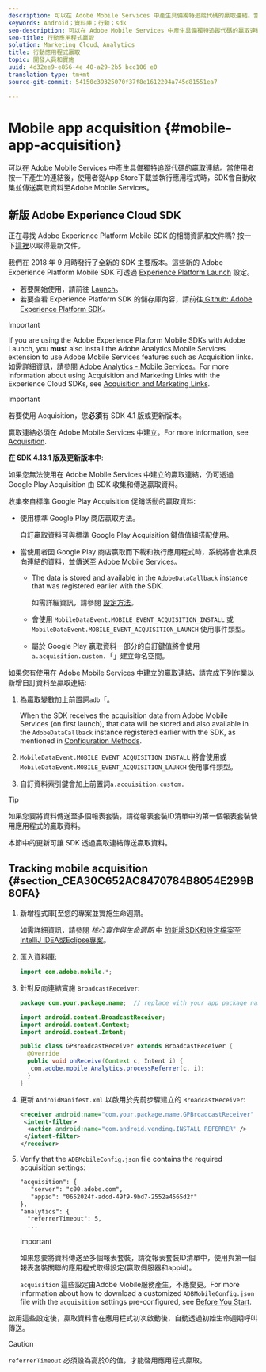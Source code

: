 ```yaml
---
description: 可以在 Adobe Mobile Services 中產生具備獨特追蹤代碼的贏取連結。當使用者按一下產生的連結後，使用者從App Store下載並執行應用程式時，SDK會自動收集並傳送贏取資料至Adobe Mobile Services。
keywords: Android；資料庫；行動；sdk
seo-description: 可以在 Adobe Mobile Services 中產生具備獨特追蹤代碼的贏取連結。當使用者按一下產生的連結後，使用者從App Store下載並執行應用程式時，SDK會自動收集並傳送贏取資料至Adobe Mobile Services。
seo-title: 行動應用程式贏取
solution: Marketing Cloud、Analytics
title: 行動應用程式贏取
topic: 開發人員和實施
uuid: 4d32ee9-e856-4e 40-a29-2b5 bcc106 e0
translation-type: tm+mt
source-git-commit: 54150c39325070f37f8e1612204a745d81551ea7

---
```



# Mobile app acquisition {#mobile-app-acquisition}

可以在 Adobe Mobile Services 中產生具備獨特追蹤代碼的贏取連結。當使用者按一下產生的連結後，使用者從App Store下載並執行應用程式時，SDK會自動收集並傳送贏取資料至Adobe Mobile Services。

## 新版 Adobe Experience Cloud SDK

正在尋找 Adobe Experience Platform Mobile SDK 的相關資訊和文件嗎? 按一下[這裡](https://aep-sdks.gitbook.io/docs/)以取得最新文件。

我們在 2018 年 9 月時發行了全新的 SDK 主要版本。這些新的 Adobe Experience Platform Mobile SDK 可透過 [Experience Platform Launch](https://www.adobe.com/experience-platform/launch.html) 設定。

* 若要開始使用，請前往 [Launch](https://launch.adobe.com/)。
* 若要查看 Experience Platform SDK 的儲存庫內容，請前往[ Github: Adobe Experience Platform SDK](https://github.com/Adobe-Marketing-Cloud/acp-sdks)。

>[!IMPORTANT]
>
> If you are using the Adobe Experience Platform Mobile SDKs with Adobe Launch, you **must** also install the Adobe Analytics Mobile Services extension to use Adobe Mobile Services features such as Acquisition links. 如需詳細資訊，請參閱 [Adobe Analytics - Mobile Services](https://aep-sdks.gitbook.io/docs/using-mobile-extensions/adobe-analytics-mobile-services)。For more information about using Acquisition and Marketing Links with the Experience Cloud SDKs, see [Acquisition and Marketing Links](https://aep-sdks.gitbook.io/docs/using-mobile-extensions/adobe-analytics-mobile-services#acquisition-and-marketing-links).

>[!IMPORTANT]
>
>若要使用 Acquisition，您&#x200B;**必須**&#x200B;有 SDK 4.1 版或更新版本。

贏取連結必須在 Adobe Mobile Services 中建立。For more information, see [Acquisition](/help/using/acquisition-main/acquisition-main.md).

**在 SDK 4.13.1 版及更新版本中**:

如果您無法使用在 Adobe Mobile Services 中建立的贏取連結，仍可透過 Google Play Acquisition 由 SDK 收集和傳送贏取資料。

收集來自標準 Google Play Acquisition 促銷活動的贏取資料:

* 使用標準 Google Play 商店贏取方法。

   自訂贏取資料可與標準 Google Play Acquisition 鍵值值組搭配使用。

* 當使用者因 Google Play 商店贏取而下載和執行應用程式時，系統將會收集反向連結的資料，並傳送至 Adobe Mobile Services。

   * The data is stored and available in the `AdobeDataCallback` instance that was registered earlier with the SDK.

      如需詳細資訊，請參閱 [設定方法](/help/android/configuration/methods.md)。

   * 會使用 `MobileDataEvent.MOBILE_EVENT_ACQUISITION_INSTALL` 或 `MobileDataEvent.MOBILE_EVENT_ACQUISITION_LAUNCH` 使用事件類型。

   * 屬於 Google Play 贏取資料一部分的自訂鍵值將會使用`a.acquisition.custom.`「」建立命名空間。

如果您有使用在 Adobe Mobile Services 中建立的贏取連結，請完成下列作業以新增自訂資料至贏取連結:

1. 為贏取變數加上前置詞`adb`「。

   When the SDK receives the acquisition data from Adobe Mobile Services (on first launch), that data will be stored and also available in the `AdobeDataCallback` instance registered earlier with the SDK, as mentioned in [Configuration Methods](/help/android/configuration/methods.md).

1. `MobileDataEvent.MOBILE_EVENT_ACQUISITION_INSTALL` 將會使用或 `MobileDataEvent.MOBILE_EVENT_ACQUISITION_LAUNCH` 使用事件類型。

1. 自訂資料索引鍵會加上前置詞`a.acquisition.custom.`

>[!TIP]
>
>如果您要將資料傳送至多個報表套裝，請從報表套裝ID清單中的第一個報表套裝使用應用程式的贏取資料。

本節中的更新可讓 SDK 透過贏取連結傳送贏取資料。

## Tracking mobile acquisition {#section_CEA30C652AC8470784B8054E299B80FA}

1. 新增程式庫[至您的專案並實施生命週期。

   如需詳細資訊，請參閱 *核心實作與生命週期* 中 [的新增SDK和設定檔案至IntelliJ IDEA或Eclipse專案](/help/android/getting-started/dev-qs.md)。

1. 匯入資料庫:

   ```java
   import com.adobe.mobile.*;
   ```

1. 針對反向連結實施 `BroadcastReceiver`:

   ```java
   package com.your.package.name;  // replace with your app package name 
   
   import android.content.BroadcastReceiver; 
   import android.content.Context; 
   import android.content.Intent; 
   
   public class GPBroadcastReceiver extends BroadcastReceiver { 
     @Override 
     public void onReceive(Context c, Intent i) { 
      com.adobe.mobile.Analytics.processReferrer(c, i); 
     } 
   }
   ```

1. 更新 `AndroidManifest.xml` 以啟用於先前步驟建立的 `BroadcastReceiver`:

   ```xml
   <receiver android:name="com.your.package.name.GPBroadcastReceiver" android:exported="true"> 
    <intent-filter> 
     <action android:name="com.android.vending.INSTALL_REFERRER" /> 
    </intent-filter> 
   </receiver>
   ```

1. Verify that the `ADBMobileConfig.json` file contains the required acquisition settings:

   ```xml
   "acquisition": { 
      "server": "c00.adobe.com", 
      "appid": "0652024f-adcd-49f9-9bd7-2552a4565d2f" 
   }, 
   "analytics": { 
     "referrerTimeout": 5, 
     ...
   ```

   >[!IMPORTANT]
   >
   >如果您要將資料傳送至多個報表套裝，請從報表套裝ID清單中，使用與第一個報表套裝關聯的應用程式取得設定(贏取伺服器和appid)。

   `acquisition` 這些設定由Adobe Mobile服務產生，不應變更。For more information about how to download a customized `ADBMobileConfig.json` file with the `acquisition` settings pre-configured, see [Before You Start](/help/android/getting-started/requirements.md).

啟用這些設定後，贏取資料會在應用程式初次啟動後，自動透過初始生命週期呼叫傳送。

>[!CAUTION]
>
>`referrerTimeout` 必須設為高於0的值，才能啓用應用程式贏取。
